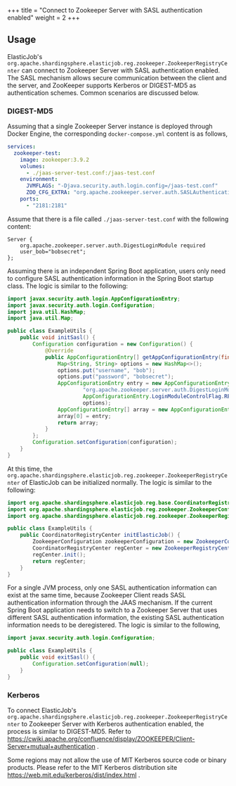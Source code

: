 +++
title = "Connect to Zookeeper Server with SASL authentication enabled"
weight = 2
+++

## Usage

ElasticJob's `org.apache.shardingsphere.elasticjob.reg.zookeeper.ZookeeperRegistryCenter` can connect to Zookeeper Server with SASL authentication enabled.
The SASL mechanism allows secure communication between the client and the server, 
and ZooKeeper supports Kerberos or DIGEST-MD5 as authentication schemes.
Common scenarios are discussed below.

### DIGEST-MD5

Assuming that a single Zookeeper Server instance is deployed through Docker Engine, 
the corresponding `docker-compose.yml` content is as follows,

```yaml
services:
  zookeeper-test:
    image: zookeeper:3.9.2
    volumes:
      - ./jaas-server-test.conf:/jaas-test.conf
    environment:
      JVMFLAGS: "-Djava.security.auth.login.config=/jaas-test.conf"
      ZOO_CFG_EXTRA: "org.apache.zookeeper.server.auth.SASLAuthenticationProvider sessionRequireClientSASLAuth=true"
    ports:
      - "2181:2181"
```

Assume that there is a file called `./jaas-server-test.conf` with the following content:

```
Server {
    org.apache.zookeeper.server.auth.DigestLoginModule required
    user_bob="bobsecret";
};
```

Assuming there is an independent Spring Boot application, 
users only need to configure SASL authentication information in the Spring Boot startup class. 
The logic is similar to the following:

```java
import javax.security.auth.login.AppConfigurationEntry;
import javax.security.auth.login.Configuration;
import java.util.HashMap;
import java.util.Map;

public class ExampleUtils {
    public void initSasl() {
        Configuration configuration = new Configuration() {
            @Override
            public AppConfigurationEntry[] getAppConfigurationEntry(final String name) {
                Map<String, String> options = new HashMap<>();
                options.put("username", "bob");
                options.put("password", "bobsecret");
                AppConfigurationEntry entry = new AppConfigurationEntry(
                        "org.apache.zookeeper.server.auth.DigestLoginModule",
                        AppConfigurationEntry.LoginModuleControlFlag.REQUIRED,
                        options);
                AppConfigurationEntry[] array = new AppConfigurationEntry[1];
                array[0] = entry;
                return array;
            }
        };
        Configuration.setConfiguration(configuration);
    }
}
```

At this time, the `org.apache.shardingsphere.elasticjob.reg.zookeeper.ZookeeperRegistryCenter` of ElasticJob can be initialized normally. 
The logic is similar to the following:

```java
import org.apache.shardingsphere.elasticjob.reg.base.CoordinatorRegistryCenter;
import org.apache.shardingsphere.elasticjob.reg.zookeeper.ZookeeperConfiguration;
import org.apache.shardingsphere.elasticjob.reg.zookeeper.ZookeeperRegistryCenter;

public class ExampleUtils {
    public CoordinatorRegistryCenter initElasticJob() {
        ZookeeperConfiguration zookeeperConfiguration = new ZookeeperConfiguration("127.0.0.1:2181", "test-namespace");
        CoordinatorRegistryCenter regCenter = new ZookeeperRegistryCenter(zookeeperConfiguration);
        regCenter.init();
        return regCenter;
    }
}
```

For a single JVM process, only one SASL authentication information can exist at the same time, 
because Zookeeper Client reads SASL authentication information through the JAAS mechanism.
If the current Spring Boot application needs to switch to a Zookeeper Server that uses different SASL authentication information, 
the existing SASL authentication information needs to be deregistered. 
The logic is similar to the following,

```java
import javax.security.auth.login.Configuration;

public class ExampleUtils {
    public void exitSasl() {
        Configuration.setConfiguration(null);
    }
}
```

### Kerberos

To connect ElasticJob's `org.apache.shardingsphere.elasticjob.reg.zookeeper.ZookeeperRegistryCenter` to Zookeeper Server with Kerberos authentication enabled,
the process is similar to DIGEST-MD5. 
Refer to https://cwiki.apache.org/confluence/display/ZOOKEEPER/Client-Server+mutual+authentication .

Some regions may not allow the use of MIT Kerberos source code or binary products. 
Please refer to the MIT Kerberos distribution site https://web.mit.edu/kerberos/dist/index.html .
